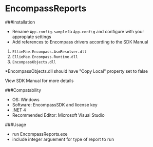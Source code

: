 # EncompassReports

###Installation

- Rename `App.config.sample` to `App.config` and configure with your appropiate settings
- Add references to Encompass drivers according to the SDK Manual

1. `EllieMae.Encompass.AsmResolver.dll`
2. `EllieMae.Encompass.Runtime.dll`
3. `EncompassObjects.dll`

*EncompassObjects.dll should have "Copy Local" property set to false

View SDK Manual for more details

###Compatability
- OS: Windows
- Software: EncompassSDK and license key
- .NET 4
- Recommended Editor: Microsoft Visual Studio

###Usage
- run EncompassReports.exe
- include integer arguement for type of report to run
